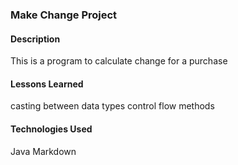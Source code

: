 ### Make Change Project
#### Description
This is a program to calculate change for a purchase

#### Lessons Learned
casting between data types
control flow
methods


#### Technologies Used
Java
Markdown